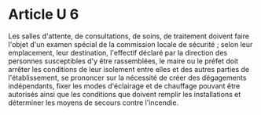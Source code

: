 # Article U 6

Les salles d'attente, de consultations, de soins, de traitement doivent faire l'objet d'un examen spécial de la commission locale de sécurité ; selon leur emplacement, leur destination, l'effectif déclaré par la direction des personnes susceptibles d'y être rassemblées, le maire ou le préfet doit arrêter les conditions de leur isolement entre elles et des autres parties de l'établissement, se prononcer sur la nécessité de créer des dégagements indépendants, fixer les modes d'éclairage et de chauffage pouvant être autorisés ainsi que les conditions que doivent remplir les installations et déterminer les moyens de secours contre l'incendie.
